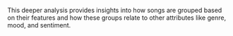 This deeper analysis provides insights into how songs are grouped based on their features and how these groups relate to other attributes like genre, mood, and sentiment.
